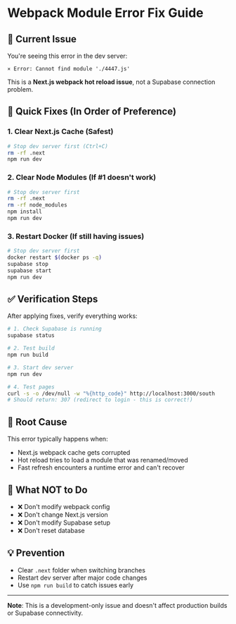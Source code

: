 # Webpack Module Error Fix Guide

## 🚨 Current Issue
You're seeing this error in the dev server:
```
⨯ Error: Cannot find module './4447.js'
```

This is a **Next.js webpack hot reload issue**, not a Supabase connection problem.

## 🔧 Quick Fixes (In Order of Preference)

### 1. Clear Next.js Cache (Safest)
```bash
# Stop dev server first (Ctrl+C)
rm -rf .next
npm run dev
```

### 2. Clear Node Modules (If #1 doesn't work)
```bash
# Stop dev server first
rm -rf .next
rm -rf node_modules
npm install
npm run dev
```

### 3. Restart Docker (If still having issues)
```bash
# Stop dev server first
docker restart $(docker ps -q)
supabase stop
supabase start
npm run dev
```

## ✅ Verification Steps
After applying fixes, verify everything works:

```bash
# 1. Check Supabase is running
supabase status

# 2. Test build
npm run build

# 3. Start dev server
npm run dev

# 4. Test pages
curl -s -o /dev/null -w "%{http_code}" http://localhost:3000/south
# Should return: 307 (redirect to login - this is correct!)
```

## 🎯 Root Cause
This error typically happens when:
- Next.js webpack cache gets corrupted
- Hot reload tries to load a module that was renamed/moved
- Fast refresh encounters a runtime error and can't recover

## 🚫 What NOT to Do
- ❌ Don't modify webpack config
- ❌ Don't change Next.js version
- ❌ Don't modify Supabase setup
- ❌ Don't reset database

## 💡 Prevention
- Clear `.next` folder when switching branches
- Restart dev server after major code changes
- Use `npm run build` to catch issues early

---

**Note**: This is a development-only issue and doesn't affect production builds or Supabase connectivity. 
